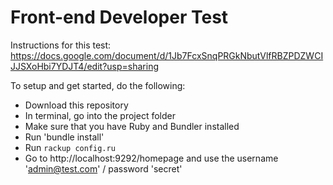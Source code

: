 # Front-end Developer Test

Instructions for this test: https://docs.google.com/document/d/1Jb7FcxSnqPRGkNbutVlfRBZPDZWCIJJSXoHbi7YDJT4/edit?usp=sharing

To setup and get started, do the following:

- Download this repository
- In terminal, go into the project folder
- Make sure that you have Ruby and Bundler installed
- Run 'bundle install'
- Run `rackup config.ru`
- Go to http://localhost:9292/homepage and use the username 'admin@test.com' / password 'secret'
